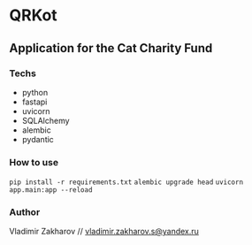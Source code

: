 # QRKot

## Application for the Cat Charity Fund

### Techs

* python
* fastapi
* uvicorn
* SQLAlchemy
* alembic
* pydantic

### How to use

`pip install -r requirements.txt`
`alembic upgrade head`
`uvicorn app.main:app --reload`

### Author

Vladimir Zakharov // vladimir.zakharov.s@yandex.ru
